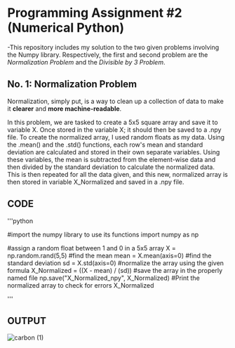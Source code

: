 # Programming Assignment #2 (Numerical Python) #
-This repository includes my solution to the two given problems involving the Numpy library. Respectively, the first and second problem are the *Normalization Problem* and the *Divisible by 3 Problem*.

## No. 1: Normalization Problem ##
Normalization, simply put, is a way to clean up a collection of data to make it **clearer** and **more machine-readable**.

In this problem, we are tasked to create a 5x5 square array and save it to variable X. Once stored in the variable X; it should then be saved to a .npy file. To create the normalized array, I used random floats as my data. Using the .mean() and the .std() functions, each row's mean and standard deviation are calculated and stored in their own separate variables. Using these variables, the mean is subtracted from the element-wise data and then divided by the standard deviation to calculate the normalized data. This is then repeated for all the data given, and this new, normalized array is then stored in variable X_Normalized and saved in a .npy file.

## CODE ##
'''python

#import the numpy library to use its functions
import numpy as np

#assign a random float between 1 and 0 in a 5x5 array
X = np.random.rand(5,5)
#find the mean
mean = X.mean(axis=0)
#find the standard deviation
sd = X.std(axis=0)
#normalize the array using the given formula
X_Normalized =  ((X - mean) / (sd))
#save the array in the properly named file
np.save("X_Normalized_npy", X_Normalized)
#Print the normalized array to check for errors
X_Normalized

'''

## OUTPUT ##
![carbon (1)](https://github.com/user-attachments/assets/8bc83976-437e-4452-8412-b792ab8bb855)

